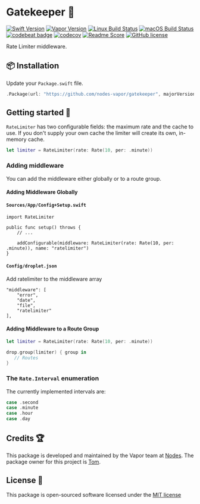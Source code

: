 # Gatekeeper 👮
[![Swift Version](https://img.shields.io/badge/Swift-3.1-brightgreen.svg)](http://swift.org)
[![Vapor Version](https://img.shields.io/badge/Vapor-2-F6CBCA.svg)](http://vapor.codes)
[![Linux Build Status](https://img.shields.io/circleci/project/github/nodes-vapor/gatekeeper.svg?label=Linux)](https://circleci.com/gh/nodes-vapor/gatekeeper)
[![macOS Build Status](https://img.shields.io/travis/nodes-vapor/gatekeeper.svg?label=macOS)](https://travis-ci.org/nodes-vapor/gatekeeper)
[![codebeat badge](https://codebeat.co/badges/52c2f960-625c-4a63-ae63-52a24d747da1)](https://codebeat.co/projects/github-com-nodes-vapor-gatekeeper)
[![codecov](https://codecov.io/gh/nodes-vapor/gatekeeper/branch/master/graph/badge.svg)](https://codecov.io/gh/nodes-vapor/gatekeeper)
[![Readme Score](http://readme-score-api.herokuapp.com/score.svg?url=https://github.com/nodes-vapor/gatekeeper)](http://clayallsopp.github.io/readme-score?url=https://github.com/nodes-vapor/gatekeeper)
[![GitHub license](https://img.shields.io/badge/license-MIT-blue.svg)](https://raw.githubusercontent.com/nodes-vapor/gatekeeper/master/LICENSE)

Rate Limiter middleware.


## 📦 Installation

Update your `Package.swift` file.
```swift
.Package(url: "https://github.com/nodes-vapor/gatekeeper", majorVersion: 0)
```


## Getting started 🚀

`RateLimiter` has two configurable fields: the maximum rate and the cache to use. If you don't supply your own cache the limiter will create its own, in-memory cache.

```swift
let limiter = RateLimiter(rate: Rate(10, per: .minute))
```

### Adding middleware
You can add the middleware either globally or to a route group.

#### Adding Middleware Globally

#### `Sources/App/Config+Setup.swift`
```
import RateLimiter
```

```
public func setup() throws {
    // ...

    addConfigurable(middleware: RateLimiter(rate: Rate(10, per: .minute)), name: "ratelimiter")
}
```

#### `Config/droplet.json`

Add ratelimiter to the middleware array

```
"middleware": [
    "error",
    "date",
    "file",
    "ratelimiter"
],
```


#### Adding Middleware to a Route Group

```Swift
let limiter = RateLimiter(rate: Rate(10, per: .minute))

drop.group(limiter) { group in
   // Routes
}
```



### The `Rate.Interval` enumeration

The currently implemented intervals are:
```swift
case .second
case .minute
case .hour
case .day
```

## Credits 🏆

This package is developed and maintained by the Vapor team at [Nodes](https://www.nodes.dk).
The package owner for this project is [Tom](https://github.com/tomserowka).


## License 📄

This package is open-sourced software licensed under the [MIT license](http://opensource.org/licenses/MIT)
